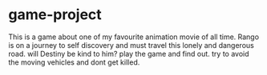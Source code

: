 # game-project
This is a game about one of my favourite animation movie of all time. 
Rango is on a journey to self discovery and must travel this lonely and dangerous road.
will Destiny be kind to him?
play the game and find out.
try to avoid the moving vehicles and dont get killed.
